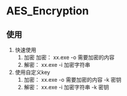 # AES_Encryption
## 使用
1. 快速使用  
   1. 加密 加密： xx.exe -o 需要加密的内容  
   2. 解密： xx.exe -i 加密字符串
2. 使用自定义key
   1. 加密： xx.exe -o 需要加密的内容 -k 密钥
   2. 解密： xx.exe -i 加密字符串 -k 密钥
